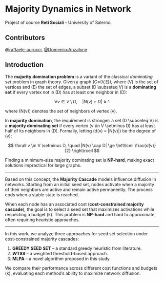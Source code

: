 # Majority Dynamics in Network

Project of course **Reti Sociali** - University of Salerno.

## Contributors
[@raffaele-aurucci](https://github.com/raffaele-aurucci), [@DomenicoAnzalone](https://github.com/DomenicoAnzalone)

## Introduction

The **majority domination problem** is a variant of the classical *dominating set* problem in graph theory. Given a graph \(G=(V,E)\), where \(V\) is the set of vertices and \(E\) the set of edges, a subset \(D \subseteq V\) is a **dominating set** if every vertex not in \(D\) has at least one neighbor in \(D\):

$$
\forall v \in V \setminus D, \quad |N(v) \cap D| \ge 1
$$

where \(N(v)\) denotes the set of neighbors of vertex \(v\).

In **majority domination**, the requirement is stronger: a set \(D \subseteq V\) is a **majority dominating set** if every vertex \(v \in V \setminus D\) has at least half of its neighbors in \(D\). Formally, letting \(d(v) = |N(v)|\) be the degree of \(v\):

$$
\forall v \in V \setminus D, \quad |N(v) \cap D| \ge \left\lceil \frac{d(v)}{2} \right\rceil
$$

Finding a minimum-size majority dominating set is **NP-hard**, making exact solutions impractical for large graphs.

---

Based on this concept, the **Majority Cascade** models influence diffusion in networks. Starting from an initial seed set, nodes activate when a majority of their neighbors are active and remain active permanently. The process ends when a stable state is reached.

When each node has an associated cost (**cost-constrained majority cascade**), the goal is to select a seed set that maximizes activations while respecting a budget \(k\). This problem is **NP-hard** and hard to approximate, often requiring heuristic approaches.

---

In this work, we analyze three approaches for seed set selection under cost-constrained majority cascades:

1. **GREEDY SEED SET** – a standard greedy heuristic from literature.  
2. **WTSS** – a weighted threshold-based approach.  
3. **MLPA** – a novel algorithm proposed in this study.  

We compare their performance across different cost functions and budgets \(k\), evaluating each method’s ability to maximize network diffusion.
